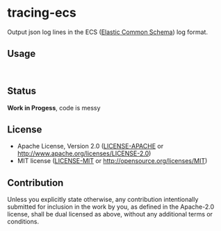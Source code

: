 # tracing-ecs

Output json log lines in the ECS ([Elastic Common Schema](https://www.elastic.co/guide/en/ecs/current/ecs-reference.html)) log format.

## Usage

```rust



```

## Status

**Work in Progess**, code is messy

## License

* Apache License, Version 2.0
   ([LICENSE-APACHE](LICENSE-APACHE) or <http://www.apache.org/licenses/LICENSE-2.0>)
* MIT license
   ([LICENSE-MIT](LICENSE-MIT) or <http://opensource.org/licenses/MIT>)

## Contribution

Unless you explicitly state otherwise, any contribution intentionally submitted
for inclusion in the work by you, as defined in the Apache-2.0 license, shall be
dual licensed as above, without any additional terms or conditions.
